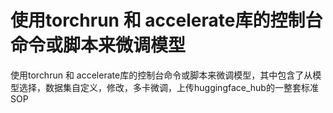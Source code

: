 # 使用torchrun 和 accelerate库的控制台命令或脚本来微调模型
使用torchrun 和 accelerate库的控制台命令或脚本来微调模型，其中包含了从模型选择，数据集自定义，修改，多卡微调，上传huggingface_hub的一整套标准SOP
